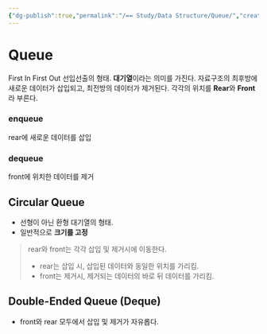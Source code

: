 ```yaml
---
{"dg-publish":true,"permalink":"/== Study/Data Structure/Queue/","created":"2023-12-04T23:02:26.000+09:00","updated":"2023-12-04T23:02:26.000+09:00"}
---
```


# Queue
First In First Out 선입선출의 형태.
**대기열**이라는 의미를 가진다.
자료구조의 최후방에 새로운 데이터가 삽입되고, 최전방의 데이터가 제거된다.
각각의 위치를 **Rear**와 **Front**라 부른다.
### enqueue
rear에 새로운 데이터를 삽입

### dequeue
front에 위치한 데이터를 제거


## Circular Queue

- 선형이 아닌 환형 대기열의 형태.
- 일반적으로 **크기를 고정**

>rear와 front는 각각 삽입 및 제거시에 이동한다.
>- rear는 삽입 시, 삽입된 데이터와 동일한 위치를 가리킴.
>- front는 제거시, 제거되는 데이터의 바로 뒤 데이터를 가리킴.


## Double-Ended Queue (Deque)

- front와 rear 모두에서 삽입 및 제거가 자유롭다.
